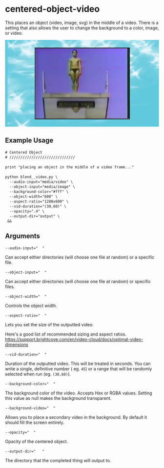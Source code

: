 # centered-object-video
This places an object (video, image, svg) in the middle of a video. There is a setting that also allows the user to change the background to a color, image, or video.

![illustration](image.png)

## Example Usage

```
# Centered Object
# //////////////////////////////

print "placing an object in the middle of a video frame..."

python blend__video.py \
  --audio-input="media/video" \
  --object-input="media/image" \
  --background-color="#fff" \
  --object-width="600" \
  --aspect-ratio="1280x600" \
  --vid-duration="(30,60)" \
  --opacity=".4" \
  --output-dir="output" \
 &&
 ```

 ## Arguments

`--audio-input="  "`

Can accept either directories (will choose one file at random) or a specific file.

`--object-input="  "`

Can accept either directories (will choose one file at random) or specific files.

`--object-width="  "`

Controls the object width.

`--aspect-ratio="  "`

Lets you set the size of the outputted video.

Here's a good list of recommended sizing and aspect ratios. https://support.brightcove.com/en/video-cloud/docs/optimal-video-dimensions

`--vid-duration="  "`

Duration of the outputted video. This will be treated in seconds. You can write a single, definitive number ( eg. `45`) or a range that will be randomly selected when run (eg. `(30,60)`).

`--background-color="  "`

The background color of the video. Accepts Hex or RGBA values. Setting this value as null makes the background transparent.

`--background-video="  "`

Allows you to place a secondary video in the background. By default it should fill the screen entirely.

`--opacity="  "`

Opacity of the centered object.

`--output-dir="   "`

The directory that the completed thing will output to.
